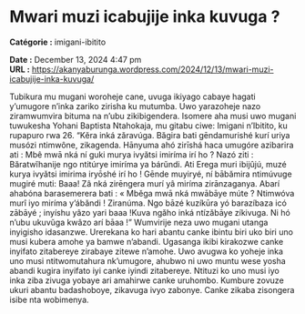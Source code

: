 # Mwari muzi icabujije inka kuvuga ?

**Catégorie :** imigani-ibitito

**Date :** December 13, 2024 4:47 pm  
**URL :** https://akanyaburunga.wordpress.com/2024/12/13/mwari-muzi-icabujije-inka-kuvuga/

Tubikura mu mugani woroheje cane, uvuga ikiyago cabaye hagati y’umugore n’inka zariko zirisha ku mutumba. Uwo yarazoheje nazo ziramwumvira bituma na n’ubu zikibigendera. Isomere aha musi uwo mugani tuwukesha Yohani Baptista Ntahokaja, mu gitabu ciwe: Imigani n’Ibitito, ku rupapuro rwa 26.
“Kĕra inká zăravúga. Băgira bati gēndamurishé kurí uriya musózi ntimwône, zikagenda. Hānyuma ahó zirīshá haca umugóre azibarira ati : Mbê mwā nká ní guki murya ivyătsi imiríma irí ho ? Nazó ziti : Băratwĭhanije ngo ntitúrye imiríma ya bárŭndi. Ati Erega muri ibijûjú, muzé kurya ivyǎtsi imirima iryōshé irí ho ! Gēnde muyiryé, ní bābămira ntimúvuge mugiré muti: Baaa! Zâ nká zirēngera murí yâ miríma zirānzaganya. Abarí ahabóna barasemerera bati : « Mběga mwā nká mwābāye múte ? Ntimwóva murî iyo miríma y’ábăndi ! Ziranúma. Ngo bāzé kuzíkūra yó barazíbaza icó zābāyé ; inyíshu yâzo yari baaa !Kuva ngăho inká ntízăbāye zíkivuga. Ni hó n’ubu ukuvŭga kwâzo arí bāaa !”
Wumvirije neza uwo mugani utanga inyigisho idasanzwe. Urerekana ko hari abantu canke ibintu biri uko biri uno musi kubera amohe ya bamwe n’abandi. Ugasanga ikibi kirakozwe canke inyifato zitabereye zirabaye zitewe n’amohe. Uwo avugwa ko yoheje inka uno musi ntitwomutahura nk’umugore, ahubwo ni uwo muntu wese yosha abandi kugira inyifato iyi canke iyindi zitabereye. Ntituzi ko uno musi iyo inka ziba zivuga yobaye ari amahirwe canke uruhombo. Kumbure zovuze ukuri abantu badashoboye, zikavuga ivyo zabonye. Canke zikaba zisongera isibe nta wobimenya.
